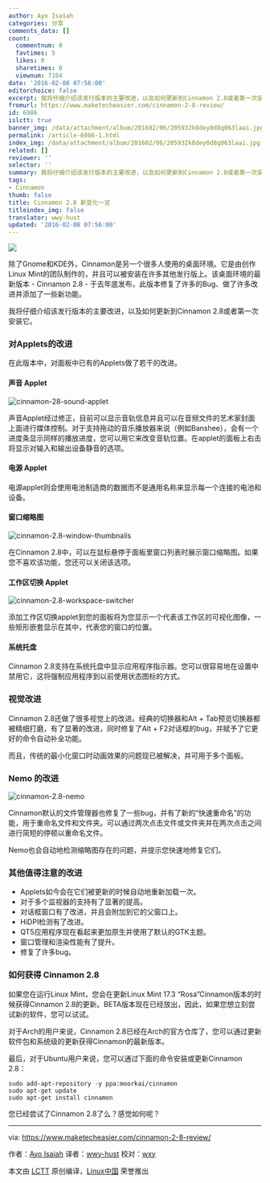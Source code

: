 ```yaml
---
author: Ayo Isaiah
categories: 分享
comments_data: []
count:
  commentnum: 0
  favtimes: 5
  likes: 0
  sharetimes: 0
  viewnum: 7184
date: '2016-02-08 07:56:00'
editorchoice: false
excerpt: 我将仔细介绍该发行版本的主要改进，以及如何更新到Cinnamon 2.8或者第一次安装它。
fromurl: https://www.maketecheasier.com/cinnamon-2-8-review/
id: 6986
islctt: true
banner_img: /data/attachment/album/201602/06/205932k8dey0d8q063laai.jpg
permalink: /article-6986-1.html
index_img: /data/attachment/album/201602/06/205932k8dey0d8q063laai.jpg.thumb.jpg
related: []
reviewer: ''
selector: ''
summary: 我将仔细介绍该发行版本的主要改进，以及如何更新到Cinnamon 2.8或者第一次安装它。
tags:
- Cinnamon
thumb: false
title: Cinnamon 2.8 新变化一览
titleindex_img: false
translator: wwy-hust
updated: '2016-02-08 07:56:00'
---
```


![](/data/attachment/album/201602/06/205932k8dey0d8q063laai.jpg)


除了Gnome和KDE外，Cinnamon是另一个很多人使用的桌面环境。它是由创作Linux Mint的团队制作的，并且可以被安装在许多其他发行版上。该桌面环境的最新版本 - Cinnamon 2.8 - 于去年底发布，此版本修复了许多的Bug、做了许多改进并添加了一些新功能。


我将仔细介绍该发行版本的主要改进，以及如何更新到Cinnamon 2.8或者第一次安装它。


### 对Applets的改进


在此版本中，对面板中已有的Applets做了若干的改进。


#### 声音 Applet


![cinnamon-28-sound-applet](/data/attachment/album/201602/06/205933xrumy6oprrrrp4vp.jpg)


声音Applet经过修正，目前可以显示音轨信息并且可以在音频文件的艺术家封面上面进行媒体控制。对于支持拖动的音乐播放器来说（例如Banshee），会有一个进度条显示同样的播放进度，您可以用它来改变音轨位置。在applet的面板上右击将显示对输入和输出设备静音的选项。


#### 电源 Applet


电源applet则会使用电池制造商的数据而不是通用名称来显示每一个连接的电池和设备。


#### 窗口缩略图


![cinnamon-2.8-window-thumbnails](/data/attachment/album/201602/06/205933hlml8mma65pfjoy5.png)


在Cinnamon 2.8中，可以在鼠标悬停于面板里窗口列表时展示窗口缩略图。如果您不喜欢该功能，您还可以关闭该选项。


#### 工作区切换 Applet


![cinnamon-2.8-workspace-switcher](/data/attachment/album/201602/06/205933fzmxxnqm80cctnto.png)


添加工作区切换applet到您的面板将为您显示一个代表该工作区的可视化图像，一些矩形嵌套显示在其中，代表您的窗口的位置。


#### 系统托盘


Cinnamon 2.8支持在系统托盘中显示应用程序指示器。您可以很容易地在设置中禁用它，这将强制应用程序到以前使用状态图标的方式。


### 视觉改进


Cinnamon 2.8还做了很多视觉上的改进。经典的切换器和Alt + Tab预览切换器都被精细打磨，有了显著的改进，同时修复了Alt + F2对话框的bug，并赋予了它更好的命令自动补全功能。


而且，传统的最小化窗口时动画效果的问题现已被解决，并可用于多个面板。


### Nemo 的改进


![cinnamon-2.8-nemo](/data/attachment/album/201602/06/205933koobbrc9hoq71ozi.jpg)


Cinnamon默认的文件管理器也修复了一些bug，并有了新的“快速重命名”的功能，用于重命名文件和文件夹。可以通过两次点击文件或文件夹并在两次点击之间进行简短的停顿以重命名文件。


Nemo也会自动地检测缩略图存在的问题，并提示您快速地修复它们。


### 其他值得注意的改进


* Applets如今会在它们被更新的时候自动地重新加载一次。
* 对于多个监视器的支持有了显著的提高。
* 对话框窗口有了改进，并且会附加到它的父窗口上。
* HiDPI检测有了改进。
* QT5应用程序现在看起来更加原生并使用了默认的GTK主题。
* 窗口管理和渲染性能有了提升。
* 修复了许多bug。


### 如何获得 Cinnamon 2.8


如果您在运行Linux Mint，您会在更新Linux Mint 17.3 “Rosa”Cinnamon版本的时候获得Cinnamon 2.8的更新。BETA版本现在已经放出，因此，如果您想立刻尝试新的软件，您可以试试。


对于Arch的用户来说，Cinnamon 2.8已经在Arch的官方仓库了，您可以通过更新软件包和系统级的更新获得Cinnamon的最新版本。


最后，对于Ubuntu用户来说，您可以通过下面的命令安装或更新Cinnamon 2.8：



```
sudo add-apt-repository -y ppa:moorkai/cinnamon
sudo apt-get update
sudo apt-get install cinnamon

```

您已经尝试了Cinnamon 2.8了么？感觉如何呢？




---


via: <https://www.maketecheasier.com/cinnamon-2-8-review/>


作者：[Ayo Isaiah](https://www.maketecheasier.com/author/ayoisaiah/) 译者：[wwy-hust](https://github.com/wwy-hust) 校对：[wxy](https://github.com/wxy)


本文由 [LCTT](https://github.com/LCTT/TranslateProject) 原创编译，[Linux中国](https://linux.cn/) 荣誉推出